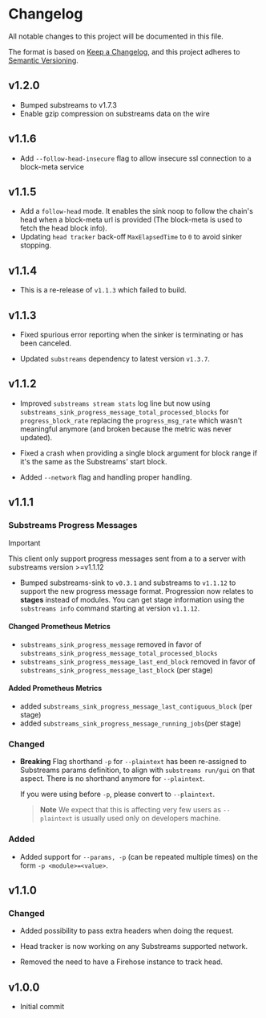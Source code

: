# Changelog

All notable changes to this project will be documented in this file.

The format is based on [Keep a Changelog](https://keepachangelog.com/en/1.0.0/),
and this project adheres to [Semantic Versioning](https://semver.org/spec/v2.0.0.html).

## v1.2.0

* Bumped substreams to v1.7.3
* Enable gzip compression on substreams data on the wire

## v1.1.6

* Add `--follow-head-insecure` flag to allow insecure ssl connection to a block-meta service

## v1.1.5

* Add a `follow-head` mode. It enables the sink noop to follow the chain's head when a block-meta url is provided (The block-meta is used to fetch the head block info).
* Updating `head tracker` back-off `MaxElapsedTime` to `0` to avoid sinker stopping.

## v1.1.4

* This is a re-release of `v1.1.3` which failed to build.

## v1.1.3

* Fixed spurious error reporting when the sinker is terminating or has been canceled.

* Updated `substreams` dependency to latest version `v1.3.7`.

## v1.1.2

* Improved `substreams stream stats` log line but now using `substreams_sink_progress_message_total_processed_blocks` for `progress_block_rate` replacing the `progress_msg_rate` which wasn't meaningful anymore (and broken because the metric was never updated).

* Fixed a crash when providing a single block argument for block range if it's the same as the Substreams' start block.

* Added `--network` flag and handling proper handling.

## v1.1.1

### Substreams Progress Messages

> [!IMPORTANT]
> This client only support progress messages sent from a to a server with substreams version >=v1.1.12

* Bumped substreams-sink to `v0.3.1` and substreams to `v1.1.12` to support the new progress message format. Progression now relates to **stages** instead of modules. You can get stage information using the `substreams info` command starting at version `v1.1.12`.

#### Changed Prometheus Metrics

* `substreams_sink_progress_message` removed in favor of `substreams_sink_progress_message_total_processed_blocks`
* `substreams_sink_progress_message_last_end_block` removed in favor of `substreams_sink_progress_message_last_block` (per stage)

#### Added Prometheus Metrics

* added `substreams_sink_progress_message_last_contiguous_block` (per stage)
* added `substreams_sink_progress_message_running_jobs`(per stage)

### Changed

* **Breaking** Flag shorthand `-p` for `--plaintext` has been re-assigned to Substreams params definition, to align with `substreams run/gui` on that aspect. There is no shorthand anymore for `--plaintext`.

  If you were using before `-p`, please convert to `--plaintext`.

  > **Note** We expect that this is affecting very few users as `--plaintext` is usually used only on developers machine.

### Added

* Added support for `--params, -p` (can be repeated multiple times) on the form `-p <module>=<value>`.

## v1.1.0

### Changed

* Added possibility to pass extra headers when doing the request.

* Head tracker is now working on any Substreams supported network.

* Removed the need to have a Firehose instance to track head.

## v1.0.0

* Initial commit
